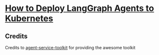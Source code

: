 # [How to Deploy LangGraph Agents to Kubernetes]() 



## Credits
Credits to [agent-service-toolkit](https://github.com/JoshuaC215/agent-service-toolkit) for providing the awesome toolkit
